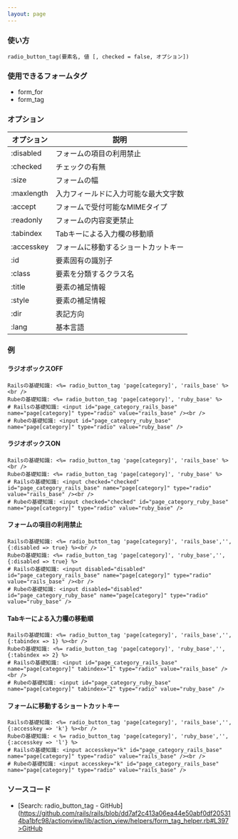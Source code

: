 ```yaml
---
layout: page
---
```

### 使い方
    radio_button_tag(要素名, 値 [, checked = false, オプション])

### 使用できるフォームタグ
* form_for
* form_tag

### オプション

オプション      | 説明
---------- | ------------------
:disabled  | フォームの項目の利用禁止
:checked   | チェックの有無
:size      | フォームの幅
:maxlength | 入力フィールドに入力可能な最大文字数
:accept    | フォームで受付可能なMIMEタイプ
:readonly  | フォームの内容変更禁止
:tabindex  | Tabキーによる入力欄の移動順
:accesskey | フォームに移動するショートカットキー
:id        | 要素固有の識別子
:class     | 要素を分類するクラス名
:title     | 要素の補足情報
:style     | 要素の補足情報
:dir       | 表記方向
:lang      | 基本言語

### 例
#### ラジオボックスOFF
    Railsの基礎知識: <%= radio_button_tag 'page[category]', 'rails_base' %><br />
    Rubeの基礎知識: <%= radio_button_tag 'page[category]', 'ruby_base' %>
    # Railsの基礎知識: <input id="page_category_rails_base" name="page[category]" type="radio" value="rails_base" /><br />
    # Rubeの基礎知識: <input id="page_category_ruby_base" name="page[category]" type="radio" value="ruby_base" />

#### ラジオボックスON
    Railsの基礎知識: <%= radio_button_tag 'page[category]', 'rails_base' %><br />
    Rubeの基礎知識: <%= radio_button_tag 'page[category]', 'ruby_base' %>
    # Railsの基礎知識: <input checked="checked" id="page_category_rails_base" name="page[category]" type="radio" value="rails_base" /><br />
    # Rubeの基礎知識: <input checked="checked" id="page_category_ruby_base" name="page[category]" type="radio" value="ruby_base" />

#### フォームの項目の利用禁止
    Railsの基礎知識: <%= radio_button_tag 'page[category]', 'rails_base','', {:disabled => true} %><br />
    Rubeの基礎知識: <%= radio_button_tag 'page[category]', 'ruby_base','', {:disabled => true} %>
    # Railsの基礎知識: <input disabled="disabled" id="page_category_rails_base" name="page[category]" type="radio" value="rails_base" /><br />
    # Rubeの基礎知識: <input disabled="disabled" id="page_category_ruby_base" name="page[category]" type="radio" value="ruby_base" />

#### Tabキーによる入力欄の移動順
    Railsの基礎知識: <%= radio_button_tag 'page[category]', 'rails_base','', {:tabindex => 1} %><br />
    Rubeの基礎知識: <%= radio_button_tag 'page[category]', 'ruby_base','', {:tabindex => 2} %>
    # Railsの基礎知識: <input id="page_category_rails_base" name="page[category]" tabindex="1" type="radio" value="rails_base" /><br />
    # Rubeの基礎知識: <input id="page_category_ruby_base" name="page[category]" tabindex="2" type="radio" value="ruby_base" />

#### フォームに移動するショートカットキー
    Railsの基礎知識: <%= radio_button_tag 'page[category]', 'rails_base','', {:accesskey => 'k'} %><br />
    Rubeの基礎知識: < %= radio_button_tag 'page[category]', 'ruby_base','', {:accesskey => 'l'} %>
    # Railsの基礎知識: <input accesskey="k" id="page_category_rails_base" name="page[category]" type="radio" value="rails_base" /><br />
    # Rubeの基礎知識: <input accesskey="k" id="page_category_rails_base" name="page[category]" type="radio" value="rails_base" />

### ソースコード
* [Search: radio_button_tag - GitHub](https://github.com/rails/rails/blob/dd7af2c413a06ea44e50abf0df205314ba1bfc98/actionview/lib/action_view/helpers/form_tag_helper.rb#L397>GitHub</a></li></ul>